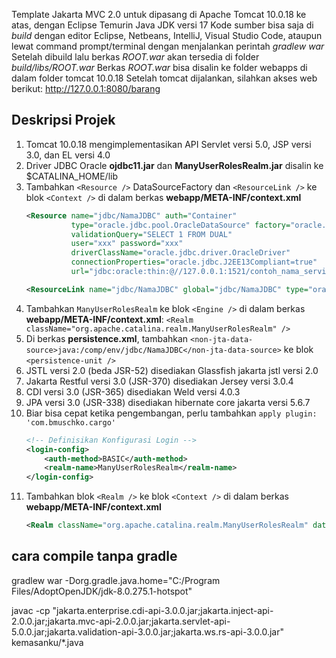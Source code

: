 Template Jakarta MVC 2.0 untuk dipasang di Apache Tomcat 10.0.18 ke atas, dengan Eclipse Temurin Java JDK versi 17
Kode sumber bisa saja di _build_ dengan editor Eclipse, Netbeans, IntelliJ, Visual Studio Code, ataupun lewat command prompt/terminal dengan menjalankan perintah _gradlew war_
Setelah dibuild lalu berkas _ROOT.war_ akan tersedia di folder _build/libs/ROOT.war_
Berkas _ROOT.war_ bisa disalin ke folder webapps di dalam folder tomcat 10.0.18
Setelah tomcat dijalankan, silahkan akses web berikut: http://127.0.0.1:8080/barang

## Deskripsi Projek
1. Tomcat 10.0.18 mengimplementasikan API Servlet versi 5.0, JSP versi 3.0, dan EL versi 4.0
2. Driver JDBC Oracle **ojdbc11.jar** dan **ManyUserRolesRealm.jar** disalin ke $CATALINA_HOME/lib
3. Tambahkan `<Resource />` DataSourceFactory dan `<ResourceLink />` ke blok `<Context />` di dalam berkas **webapp/META-INF/context.xml**
    ```xml
    <Resource name="jdbc/NamaJDBC" auth="Container"
              type="oracle.jdbc.pool.OracleDataSource" factory="oracle.jdbc.pool.OracleDataSourceFactory"
			  validationQuery="SELECT 1 FROM DUAL"
			  user="xxx" password="xxx"
			  driverClassName="oracle.jdbc.driver.OracleDriver"
			  connectionProperties="oracle.jdbc.J2EE13Compliant=true"
			  url="jdbc:oracle:thin:@//127.0.0.1:1521/contoh_nama_service" />

    <ResourceLink name="jdbc/NamaJDBC" global="jdbc/NamaJDBC" type="oracle.jdbc.pool.OracleDataSource"/>
    ```
4. Tambahkan `ManyUserRolesRealm` ke blok `<Engine />` di dalam berkas **webapp/META-INF/context.xml**: `<Realm className="org.apache.catalina.realm.ManyUserRolesRealm" />`
5. Di berkas **persistence.xml**, tambahkan `<non-jta-data-source>java:/comp/env/jdbc/NamaJDBC</non-jta-data-source>` ke blok `<persistence-unit />`
6. JSTL versi 2.0 (beda JSR-52) disediakan Glassfish jakarta jstl versi 2.0
7. Jakarta Restful versi 3.0 (JSR-370) disediakan Jersey versi 3.0.4
8. CDI versi 3.0 (JSR-365) disediakan Weld versi 4.0.3
9. JPA versi 3.0 (JSR-338) disediakan hibernate core jakarta versi 5.6.7
10. Biar bisa cepat ketika pengembangan, perlu tambahkan `apply plugin: 'com.bmuschko.cargo'`
    ```xml
    <!-- Definisikan Konfigurasi Login -->
    <login-config>
        <auth-method>BASIC</auth-method>
        <realm-name>ManyUserRolesRealm</realm-name>
    </login-config>
    ```
11. Tambahkan blok `<Realm />` ke blok `<Context />` di dalam berkas **webapp/META-INF/context.xml**
    ```xml
    <Realm className="org.apache.catalina.realm.ManyUserRolesRealm" dataSourceName="jdbc/PungkookidVietnam" localDataSource="true" ... />
    ```

## cara compile tanpa gradle

gradlew war -Dorg.gradle.java.home="C:/Program Files/AdoptOpenJDK/jdk-8.0.275.1-hotspot"

javac -cp "jakarta.enterprise.cdi-api-3.0.0.jar;jakarta.inject-api-2.0.0.jar;jakarta.mvc-api-2.0.0.jar;jakarta.servlet-api-5.0.0.jar;jakarta.validation-api-3.0.0.jar;jakarta.ws.rs-api-3.0.0.jar" kemasanku/*.java
